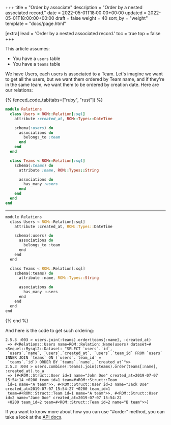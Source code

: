 +++
title = "Order by associate"
description = "Order by a nested associated record."
date = 2022-05-01T18:00:00+00:00
updated = 2022-05-01T18:00:00+00:00
draft = false
weight = 40
sort_by = "weight"
template = "docs/page.html"

[extra]
lead = 'Order by a nested associated record.'
toc = true
top = false
+++


This article assumes:

* You have a `users` table
* You have a `teams` table

We have Users, each users is associated to a Team. Let's imagine we want to get all the users,
but we want them ordered by Team name, and if they're in the same team, we want them to be
ordered by creation date. Here are our relations:

{% fenced_code_tab(tabs=["ruby", "rust"]) %}
```ruby
module Relations
  class Users < ROM::Relation[:sql]
    attribute :created_at, ROM::Types::DateTime

    schema(:users) do
      associations do
        belongs_to :team
      end
    end
  end

  class Teams < ROM::Relation[:sql]
    schema(:teams) do
      attribute :name, ROM::Types::String

      associations do
        has_many :users
      end
    end
  end
end
```
---
```rust
module Relations
  class Users < ROM::Relation[:sql]
    attribute :created_at, ROM::Types::DateTime

    schema(:users) do
      associations do
        belongs_to :team
      end
    end
  end

  class Teams < ROM::Relation[:sql]
    schema(:teams) do
      attribute :name, ROM::Types::String

      associations do
        has_many :users
      end
    end
  end
end
```
{% end %}

And here is the code to get such ordering:

```
2.5.3 :003 > users.join(:teams).order(teams[:name], :created_at)
 => #<Relations::Users name=ROM::Relation::Name(users) dataset=#<Sequel::Mysql2::Dataset: "SELECT `users`.`id`,
 `users`.`name`, `users`.`created_at`, `users`.`team_id` FROM `users` INNER JOIN `teams` ON (`users`.`team_id` =
 `teams`.`id`) ORDER BY `teams`.`name`, `created_at`">>
2.5.3 :004 > users.combine(:teams).join(:teams).order(teams[:name], :created_at).to_a
 => [#<ROM::Struct::User id=1 name="John Doe" created_at=2019-07-07 15:54:14 +0200 team_id=1 team=#<ROM::Struct::Team
 id=1 name="A team">>, #<ROM::Struct::User id=3 name="Jack Doe" created_at=2019-07-07 15:54:27 +0200 team_id=1
 team=#<ROM::Struct::Team id=1 name="A team">>, #<ROM::Struct::User id=2 name="Jane Doe" created_at=2019-07-07 15:54:22
 +0200 team_id=2 team=#<ROM::Struct::Team id=2 name="B team">>]
```

If you want to know more about how you can use "#order" method, you can take a look at the
[API docs](https://api.rom-rb.org/rom-sql/ROM/SQL/Relation/Reading.html#order-instance_method).
